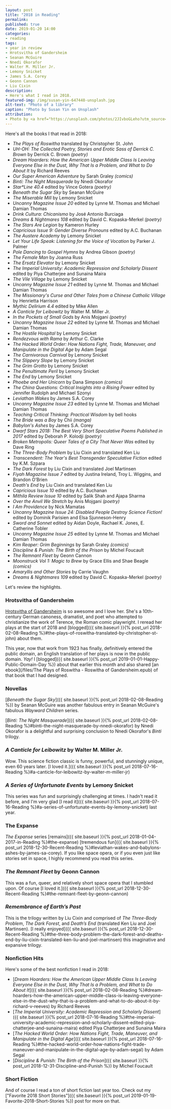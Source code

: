 ```yaml
---
layout: post
title: "2018 in Reading"
permalink:
published: true
date: 2019-01-20 14:00
categories:
- reading
tags:
- year in review
- Hrotsvitha of Gandersheim
- Seanan McGuire
- Nnedi Okorafor
- Walter M. Miller Jr.
- Lemony Snicket
- James S.A. Corey
- Geonn Cannon
- Liu Cixin
description:
- Here's what I read in 2018.
featured-img: /img/susan-yin-647448-unsplash.jpg
alt-text: "Photo of a library"
caption: "Photo by Susan Yin on Unsplash"
attribution:
- Photo by <a href="https://unsplash.com/photos/2JIvboGLeho?utm_source=unsplash&utm_medium=referral&utm_content=creditCopyText">Susan Yin</a> on <a href="https://unsplash.com/?utm_source=unsplash&utm_medium=referral&utm_content=creditCopyText">Unsplash</a>
---
```


Here's all the books I that read in 2018:

- _The Plays of Roswitha_ translated by Christopher St. John
- _UH-OH: The Collected Poetry, Stories and Erotic Sass of Derrick C. Brown_ by Derrick C. Brown _(poetry)_
- _Dream Hoarders: How the American Upper Middle Class Is Leaving Everyone Else in the Dust, Why That Is a Problem, and What to Do About It_ by Richard Reeves
- _Our Super American Adventure_ by Sarah Graley _(comics)_
- _Binti: The Night Masquerade_ by Nnedi Okorafor
- _Star*Line 40.4_ edited by Vince Gotera _(poetry)_
- _Beneath the Sugar Sky_ by Seanan McGuire
- _The Miserable Mill_ by Lemony Snicket
- _Uncanny Magazine Issue 20_ edited by Lynne M. Thomas and Michael Damian Thomas
- _Drink Cultura: Chicanismo_ by José Antonio Burciaga
- _Dreams & Nightmares 108_ edited by David C. Kopaska-Merkel _(poetry)_
- _The Stars Are Legion_ by Kameron Hurley
- _Capricious Issue 9: Gender Diverse Pronouns_ edited by A.C. Buchanan
- _The Austere Academy_ by Lemony Snicket
- _Let Your Life Speak: Listening for the Voice of Vocation_ by Parker J. Palmer
- _Pole Dancing to Gospel Hymns_ by Andrea Gibson _(poetry)_
- _The Female Man_ by Joanna Russ
- _The Ersatz Elevator_ by Lemony Snicket
- _The Imperial University: Academic Repression and Scholarly Dissent_ edited by Piya Chatterjee and Sunaina Maira
- _The Vile Village_ by Lemony Snicket
- _Uncanny Magazine Issue 21_ edited by Lynne M. Thomas and Michael Damian Thomas
- _The Missionary's Curse and Other Tales from a Chinese Catholic Village_ by Henrietta Harrison
- _Mythic Delirium 4.4_ edited by Mike Allen
- _A Canticle for Leibowitz_ by Walter M. Miller Jr.
- _In the Pockets of Small Gods_ by Anis Mojgani _(poetry)_
- _Uncanny Magazine Issue 22_ edited by Lynne M. Thomas and Michael Damian Thomas
- _The Hostile Hospital_ by Lemony Snicket
- _Rendezvous with Rama_ by Arthur C. Clarke
- _The Hacked World Order: How Nations Fight, Trade, Maneuver, and Manipulate in the Digital Age_ by Adam Segal
- _The Carnivorous Carnival_ by Lemony Snicket
- _The Slippery Slope_ by Lemony Snicket
- _The Grim Grotto_ by Lemony Snicket
- _The Penultimate Peril_ by Lemony Snicket
- _The End_ by Lemony Snicket
- _Phoebe and Her Unicorn_ by Dana Simpson _(comics)_
- _The China Questions: Critical Insights into a Rising Power_ edited by Jennifer Rudolph and Michael Szonyi
- _Leviathan Wakes_ by James S.A. Corey
- _Uncanny Magazine Issue 23_ edited by Lynne M. Thomas and Michael Damian Thomas
- _Teaching Critical Thinking: Practical Wisdom_ by bell hooks
- _The Bride was a Boy_ by Chii _(manga)_
- _Babylon's Ashes_ by James S.A. Corey
- _Dwarf Stars 2018: The Best Very Short Speculative Poems Published in 2017_ edited by Deborah P. Kolodji _(poetry)_
- _Broken Metropolis: Queer Tales of a City That Never Was_ edited by Dave Ring
- _The Three-Body Problem_ by Liu Cixin and translated Ken Liu
- _Transcendent: The Year's Best Transgender Speculative Fiction_ edited by K.M. Szpara
- _The Dark Forest_ by Liu Cixin and translated Joel Martinsen
- _Fiyah Magazine Issue 7_ edited by Justina Ireland, Troy L. Wiggins, and Brandon O’Brien
- _Death's End_ by Liu Cixin and translated Ken Liu
- _Capricious Issue 10_ edited by A.C. Buchanan
- _Mithila Review Issue 10_ edited by Salik Shah and Ajapa Sharma
- _Over the Anvil We Stretch_ by Anis Mojgani _(poetry)_
- _I Am Providence_ by Nick Mamatas
- _Uncanny Magazine Issue 24: Disabled People Destroy Science Fiction!_ edited by Dominik Parisien and Elsa Sjunneson-Henry
- _Sword and Sonnet_ edited by Aidan Doyle, Rachael K. Jones, E. Catherine Tobler
- _Uncanny Magazine Issue 25_ edited by Lynne M. Thomas and Michael Damian Thomas
- _Kim Reaper: Grim Beginnings_ by Sarah Graley _(comics)_
- _Discipline & Punish: The Birth of the Prison_ by Michel Foucault
- _The Remnant Fleet_ by Geonn Cannon
- _Moonstruck Vol 1: Magic to Brew_ by Grace Ellis and Shae Beagle _(comics)_
- _Amaryllis and Other Stories_ by Carrie Vaughn
- _Dreams & Nightmares 109_ edited by David C. Kopaska-Merkel _(poetry)_

Let's review the highlights.

### Hrotsvitha of Gandersheim

[Hrotsvitha of Gandersheim](https://en.wikipedia.org/wiki/Hrotsvitha) is so awesome and I love her. She's a 10th-century German canoness, dramatist, and poet who attempted to christianize the work of Terence, the Roman comic playwright. I reread her plays at the start of 2018 and [blogged]({{ site.baseurl }}{% post_url 2018-02-08-Reading %}#the-plays-of-roswitha-translated-by-christopher-st-john) about them.

This year, now that work from 1923 has finally, definitively entered the public domain, an English translation of her plays is now in the public domain. *Yay!* I [blogged]({{ site.baseurl }}{% post_url 2019-01-01-Happy-Public-Domain-Day %}) about that earlier this month and also shared [an ebook](/files/The Plays of Roswitha - Roswitha of Gandersheim.epub) of that book that I had designed.

### Novellas

[*Beneath the Sugar Sky*]({{ site.baseurl }}{% post_url 2018-02-08-Reading %}) by Seanan McGuire was another fabulous entry in Seanan McGuire's fabulous *Wayward Children* series.

[*Binti: The Night Masquerade*]({{ site.baseurl }}{% post_url 2018-02-08-Reading %}#binti-the-night-masquerade-by-nnedi-okorafor) by Nnedi Okorafor is a delightful and surprising conclusion to Nnedi Okorafor's *Binti* trilogy.

### *A Canticle for Leibowitz* by Walter M. Miller Jr.

Wow. This science fiction classic is funny, powerful, and stunningly unique, even 60 years later. [I loved it.]({{ site.baseurl }}{% post_url 2018-07-16-Reading %}#a-canticle-for-leibowitz-by-walter-m-miller-jr)

### *A Series of Unfortunate Events* by Lemony Snicket

This series was fun and surprisingly challenging at times. I hadn't read it before, and I'm very glad [I read it]({{ site.baseurl }}{% post_url 2018-07-16-Reading %}#a-series-of-unfortunate-events-by-lemony-snicket) last year.

### The Expanse

*The Expanse* series [remains]({{ site.baseurl }}{% post_url 2018-01-04-2017-in-Reading %}#the-expanse) [tremendous fun]({{ site.baseurl }}{% post_url 2018-12-30-Recent-Reading %}#leviathan-wakes-and-babylons-ashes-by-james-sa-corey). If you like space opera, or if you even just like stories set in space, I highly recommend you read this series.

### *The Remnant Fleet* by Geonn Cannon

This was a fun, queer, and relatively short space opera that I stumbled upon. Of course [I loved it.]({{ site.baseurl }}{% post_url 2018-12-30-Recent-Reading %}#the-remnant-fleet-by-geonn-cannon)

### *Remembrance of Earth’s Past*

This is the trilogy written by Liu Cixin and comprised of *The Three-Body Problem*, *The Dark Forest*, and *Death’s End* (translated Ken Liu and Joel Martinsen). [I really enjoyed]({{ site.baseurl }}{% post_url 2018-12-30-Recent-Reading %}#the-three-body-problem-the-dark-forest-and-deaths-end-by-liu-cixin-translated-ken-liu-and-joel-martinsen) this imaginative and expansive trilogy.

### Nonfiction Hits

Here's some of the best nonfiction I read in 2018:

* [*Dream Hoarders: How the American Upper Middle Class Is Leaving Everyone Else in the Dust, Why That Is a Problem, and What to Do About It*]({{ site.baseurl }}{% post_url 2018-02-08-Reading %}#dream-hoarders-how-the-american-upper-middle-class-is-leaving-everyone-else-in-the-dust-why-that-is-a-problem-and-what-to-do-about-it-by-richard-v-reeves) by Richard Reeves
* [*The Imperial University: Academic Repression and Scholarly Dissent*]({{ site.baseurl }}{% post_url 2018-07-16-Reading %}#the-imperial-university-academic-repression-and-scholarly-dissent-edited-piya-chatterjee-and-sunaina-maira) edited Piya Chatterjee and Sunaina Maira
* [*The Hacked World Order: How Nations Fight, Trade, Maneuver, and Manipulate in the Digital Age*]({{ site.baseurl }}{% post_url 2018-07-16-Reading %}#the-hacked-world-order-how-nations-fight-trade-maneuver-and-manipulate-in-the-digital-age-by-adam-segal) by Adam Segal
* [*Discipline & Punish: The Birth of the Prison*]({{ site.baseurl }}{% post_url 2018-12-31-Discipline-and-Punish %}) by Michel Foucault

### Short Fiction

And of course I read a ton of short fiction last year too. Check out my ["Favorite 2018 Short Stories"]({{ site.baseurl }}{% post_url 2019-01-19-Favorite-2018-Short-Stories %}) post for more on that.

